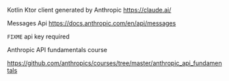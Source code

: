 Kotlin Ktor client generated by Anthropic https://claude.ai/

Messages Api https://docs.anthropic.com/en/api/messages

`FIXME` api key required

Anthropic API fundamentals course

https://github.com/anthropics/courses/tree/master/anthropic_api_fundamentals
